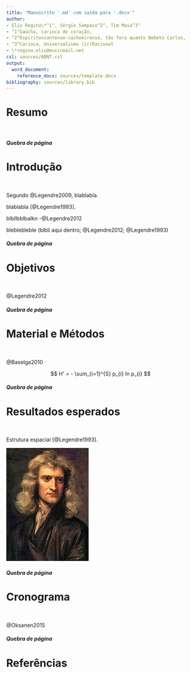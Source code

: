 ```yaml
---
title: "Manuscrito '.md' com saída para '.docx'"
author:
- Elis Regina\*^1^, Sérgio Sampaio^2^, Tim Maia^3^
- ^1^Gaúcha, carioca de coração,
- ^2^Espiritossantense-cachoeirense, tão fera quanto Bebeto Carlos,
- ^3^Carioca, Universalismo (ir)Racional
- \*regina.elis@musicmail.net
csl: sources/ABNT.csl
output:
  word_document:
    reference_docx: sources/template.docx
bibliography: sources/library.bib
---
```



<!--

ver templates em:

https://github.com/djhocking/Markdown-for-Manuscripts

http://svmiller.com/blog/2016/02/svm-r-markdown-manuscript/

http://blog.kdheepak.com/writing-papers-with-markdown.html

https://github.com/mschroen/Science.md

https://crsh.github.io/papaja_man/r-markdown-components.html#yaml-front-matter
-->

# Resumo
</br>  <!-- necessário pro makefile -->



##### Quebra de página

# Introdução
</br>  <!-- necessário pro makefile -->

Segundo @Legendre2009, blablabla.

blablabla [@Legendre1993].

blbllbblbalkn -@Legendre2012

bleblebleble (blbli aqui dentro; @Legendre2012; @Legendre1993)


##### Quebra de página

# Objetivos
</br>  <!-- necessário pro makefile -->

@Legendre2012

<!-- TODO: para incluir TODO ou REVIEW -->


##### Quebra de página

# Material e Métodos
</br>  <!-- necessário pro makefile -->

@Baselga2010

$$
H' = - \sum_{i=1}^{S} p_{i} ln p_{i}
$$

##### Quebra de página

# Resultados esperados
</br>  <!-- necessário pro makefile -->

Estrutura espacial [@Legendre1993].

<!-- a figura é centralizada pelo template.docx -->
![Figura 1. Theory](figs/isaacNewton1689.jpg)

##### Quebra de página

# Cronograma
</br>  <!-- necessário pro makefile -->

@Oksanen2015

##### Quebra de página

# Referências
</br>  <!-- necessário pro makefile -->
